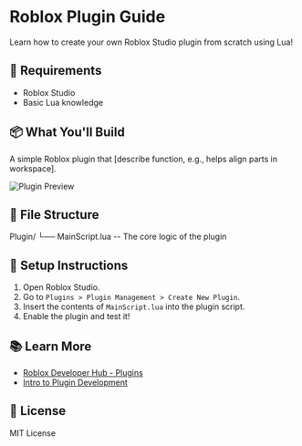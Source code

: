 # Roblox Plugin Guide

Learn how to create your own Roblox Studio plugin from scratch using Lua!

## 🧰 Requirements

- Roblox Studio
- Basic Lua knowledge

## 📦 What You'll Build

A simple Roblox plugin that [describe function, e.g., helps align parts in workspace].

![Plugin Preview](Images/plugin-preview.gif)

## 📁 File Structure

Plugin/
└── MainScript.lua -- The core logic of the plugin




## 🚀 Setup Instructions

1. Open Roblox Studio.
2. Go to `Plugins > Plugin Management > Create New Plugin`.
3. Insert the contents of `MainScript.lua` into the plugin script.
4. Enable the plugin and test it!

## 📚 Learn More

- [Roblox Developer Hub - Plugins](https://create.roblox.com/docs/reference/engine/library/Plugin)
- [Intro to Plugin Development](https://create.roblox.com/docs/tutorials/plugins)

## 📝 License

MIT License

